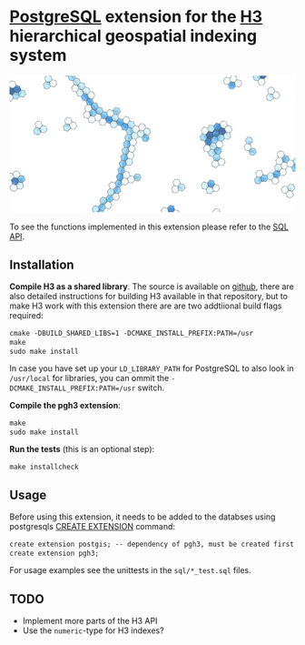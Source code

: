 # [PostgreSQL](https://www.postgresql.org) extension for the [H3](https://uber.github.io/h3) hierarchical geospatial indexing system

![](doc/hexagons-example.png)

To see the functions implemented in this extension please refer to the [SQL API](doc/pgh3.md).

## Installation

__Compile H3 as a shared library__. The source is available on [github](https://github.com/uber/h3), there are also detailed instructions for building H3 available in that repository, but to make H3 work with this extension there are are two addtiional build flags required:

    cmake -DBUILD_SHARED_LIBS=1 -DCMAKE_INSTALL_PREFIX:PATH=/usr
    make
    sudo make install

In case you have set up your `LD_LIBRARY_PATH` for PostgreSQL to also look in `/usr/local` for libraries, you can ommit the `-DCMAKE_INSTALL_PREFIX:PATH=/usr` switch.

__Compile the pgh3 extension__:

    make
    sudo make install

__Run the tests__ (this is an optional step):

    make installcheck

## Usage

Before using this extension, it needs to be added to the databses using postgresqls [CREATE EXTENSION](https://www.postgresql.org/docs/current/static/sql-createextension.html) command:

    create extension postgis; -- dependency of pgh3, must be created first
    create extension pgh3;

For usage examples see the unittests in the `sql/*_test.sql` files.

## TODO

* Implement more parts of the H3 API
* Use the `numeric`-type for H3 indexes?
